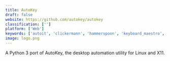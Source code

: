 ```yaml
---
title: AutoKey
draft: false 
website: https://github.com/autokey/autokey
classification: ['']
platform: ['Web']
keywords: ['autoit', 'clickermann', 'hammerspoon', 'keyboard_maestro', 'macrogamer', 'mini_mouse_macro', 'oldautokey', 'phraseexpress', 'pulover’s_macro_creator', 'quickeys', 'remouse', 'sikuli', 'texpand', 'textexpander', 'tinytask', 'typertask', 'ui.vision_kantu', 'atext', 'keystarter', 'xdotool']
image: logo.png
---
```

A Python 3 port of AutoKey, the desktop automation utility for Linux and X11.
